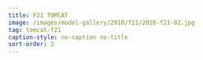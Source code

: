 ```yaml
---
title: F21 TOMCAT
image: /images/model-gallery/2018/f21/2018-f21-02.jpg
tag: tomcat-f21
caption-style: no-caption no-title
sort-order: 2
---
```

